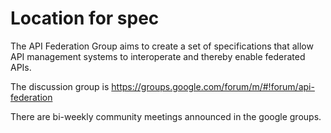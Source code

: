 # Location for spec

The API Federation Group aims to create a set of specifications that allow API management systems to interoperate and thereby enable federated APIs. 

The discussion group is https://groups.google.com/forum/m/#!forum/api-federation

There are bi-weekly community meetings announced in the google groups.
